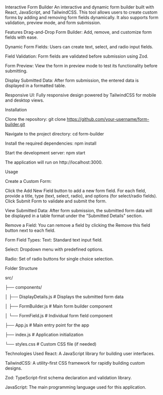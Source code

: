 Interactive Form Builder
An interactive and dynamic form builder built with React, JavaScript, and TailwindCSS. This tool allows users to create custom forms by adding and removing form fields dynamically. It also supports form validation, preview mode, and form submission.

Features
Drag-and-Drop Form Builder: Add, remove, and customize form fields with ease.

Dynamic Form Fields: Users can create text, select, and radio input fields.

Field Validation: Form fields are validated before submission using Zod.

Form Preview: View the form in preview mode to test its functionality before submitting.

Display Submitted Data: After form submission, the entered data is displayed in a formatted table.

Responsive UI: Fully responsive design powered by TailwindCSS for mobile and desktop views.

Installation

Clone the repository:
git clone https://github.com/your-username/form-builder.git

Navigate to the project directory:
cd form-builder

Install the required dependencies:
npm install

Start the development server:
npm start

The application will run on http://localhost:3000.

Usage

Create a Custom Form:

Click the Add New Field button to add a new form field.
For each field, provide a title, type (text, select, radio), and options (for select/radio fields).
Click Submit Form to validate and submit the form.

View Submitted Data:
After form submission, the submitted form data will be displayed in a table format under the "Submitted Details" section.

Remove a Field:
You can remove a field by clicking the Remove this field button next to each field.

Form Field Types:
Text: Standard text input field.

Select: Dropdown menu with predefined options.

Radio: Set of radio buttons for single choice selection.

Folder Structure

src/

├── components/

│   ├── DisplayDetails.js          # Displays the submitted form data

│   ├── FormBuilder.js             # Main form builder component

│   └── FormField.js               # Individual form field component

├── App.js                         # Main entry point for the app

├── index.js                       # Application initialization

└── styles.css                     # Custom CSS file (if needed)

Technologies Used
React: A JavaScript library for building user interfaces.

TailwindCSS: A utility-first CSS framework for rapidly building custom designs.

Zod: TypeScript-first schema declaration and validation library.

JavaScript: The main programming language used for this application.

